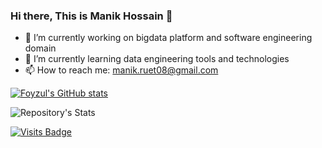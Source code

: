 ### Hi there, This is Manik Hossain 👋


- 🔭 I’m currently working on bigdata platform and software engineering domain
- 🌱 I’m currently learning data engineering tools and technologies
- 📫 How to reach me: manik.ruet08@gmail.com

[![Foyzul's GitHub stats](https://github-readme-stats.vercel.app/api?username=ManikHossain08)](https://github.com/ManikHossain08/github-readme-stats)

![Repository's Stats](https://github-readme-stats.vercel.app/api/top-langs/?username=ManikHossain08&theme=blue-green)


[![Visits Badge](https://badges.pufler.dev/visits/ManikHossain08/ManikHossain08)](https://github.com/ManikHossain08)


